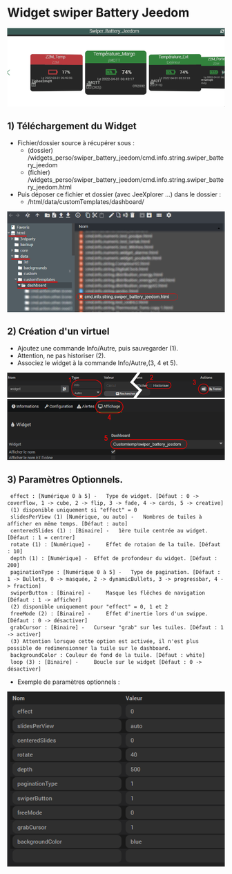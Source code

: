 # Widget swiper Battery Jeedom

![](doc/images/capture1.gif)

## 1) Téléchargement du Widget
- Fichier/dossier source à récupérer sous :
  - (dossier) /widgets_perso/swiper_battery_jeedom/cmd.info.string.swiper_battery_jeedom
  - (fichier) /widgets_perso/swiper_battery_jeedom/cmd.info.string.swiper_battery_jeedom.html
- Puis déposer ce fichier et dossier (avec JeeXplorer ...) dans le dossier :
  - /html/data/customTemplates/dashboard/
 
 ![](doc/images/capture3.png)

## 2) Création d'un virtuel
- Ajoutez une commande Info/Autre, puis sauvegarder (1).
- Attention, ne pas historiser (2).
- Associez le widget à la commande Info/Autre,(3, 4 et 5).

![](doc/images/installation_virtuel2.png)
![](doc/images/installation_virtuel3.png)

## 3) Paramètres Optionnels.

     effect : [Numérique 0 à 5] - 	Type de widget. [Défaut : 0 -> coverflow, 1 -> cube, 2 -> flip, 3 -> fade, 4 -> cards, 5 -> creative]
	 (1) disponible uniquement si "effect" = 0
	 slidesPerView (1) [Numérique, ou auto] - 	Nombres de tuiles à afficher en même temps. [Défaut : auto]
     centeredSlides (1) : [Binaire] - 	1ère tuile centrée au widget. [Défaut : 1 = centrer]
     rotate (1) : [Numérique] - 	Effet de rotaion de la tuile. [Défaut : 10]
	 depth (1) : [Numérique] - 	Effet de profondeur du widget. [Défaut : 200]
	 paginationType : [Numérique 0 à 5] - 	Type de pagination. [Défaut : 1 -> Bullets, 0 -> masquée, 2 -> dynamicBullets, 3 -> progressbar, 4 -> fraction]
	 swiperButton : [Binaire] - 	Masque les flêches de navigation  [Défaut : 1 -> afficher]
	 (2) disponible uniquement pour "effect" = 0, 1 et 2
	 freeMode (2) : [Binaire] - 	Effet d'inertie lors d'un swippe. [Défaut : 0 -> désactiver]
	 grabCursor : [Binaire] - 	Curseur "grab" sur les tuiles. [Défaut : 1 -> activer]
	 (3) Attention lorsque cette option est activée, il n'est plus possible de redimensionner la tuile sur le dashboard.
	 backgroundColor : Couleur de fond de la tuile. [Défaut : white]
	 loop (3) : [Binaire] - 	Boucle sur le widget [Défaut : 0 -> désactiver]
	  
- Exemple de paramètres optionnels :

![](doc/images/installation_virtuel4.png)

